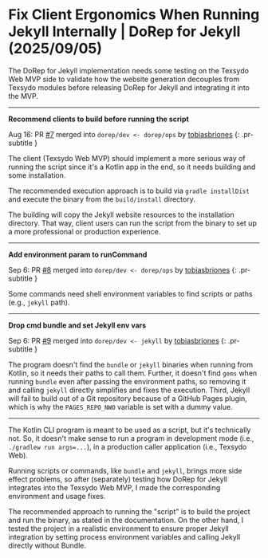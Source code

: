 <!-- Copyright (c) 2025 Tobias Briones. All rights reserved. -->
<!-- SPDX-License-Identifier: CC-BY-4.0 -->
<!-- This file is part of https://github.com/tobiasbriones/blog -->

# Fix Client Ergonomics When Running Jekyll Internally | DoRep for Jekyll (2025/09/05)

The DoRep for Jekyll implementation needs some testing on the Texsydo Web MVP
side to validate how the website generation decouples from Texsydo modules
before releasing DoRep for Jekyll and integrating it into the MVP.

---

**Recommend clients to build before running the script**

Aug 16: PR [#7](https://github.com/texsydo/dorep-for-jekyll/pull/7) merged into
`dorep/dev <- dorep/ops` by [tobiasbriones](https://github.com/tobiasbriones)
{: .pr-subtitle }

The client (Texsydo Web MVP) should implement a more serious way of running the
script since it's a Kotlin app in the end, so it needs building and some
installation.

The recommended execution approach is to build via `gradle installDist` and
execute the binary from the `build/install` directory.

The building will copy the Jekyll website resources to the installation
directory. That way, client users can run the script from the binary to set up a
more professional or production experience.

---

**Add environment param to runCommand**

Sep 6: PR [#8](https://github.com/texsydo/dorep-for-jekyll/pull/8) merged into
`dorep/dev <- dorep/ops` by [tobiasbriones](https://github.com/tobiasbriones)
{: .pr-subtitle }

Some commands need shell environment variables to find scripts or paths (e.g.,
`jekyll` path).


---

**Drop cmd bundle and set Jekyll env vars**

Sep 6: PR [#9](https://github.com/texsydo/dorep-for-jekyll/pull/9) merged into
`dorep/dev <- jekyll` by [tobiasbriones](https://github.com/tobiasbriones)
{: .pr-subtitle }

The program doesn't find the `bundle` or `jekyll` binaries when running from
Kotlin, so it needs their paths to call them. Further, it doesn't find `gems`
when running `bundle` even after passing the environment paths, so removing it
and calling `jekyll` directly simplifies and fixes the execution. Third, Jekyll
will fail to build out of a Git repository because of a GitHub Pages plugin,
which is why the `PAGES_REPO_NWO` variable is set with a dummy value.

---

The Kotlin CLI program is meant to be used as a script, but it's technically
not. So, it doesn't make sense to run a program in development mode (i.e.,
`./gradlew run args=...`), in a production caller application (i.e., Texsydo
Web).

Running scripts or commands, like `bundle` and `jekyll`, brings more side effect
problems, so after (separately) testing how DoRep for Jekyll integrates into the
Texsydo Web MVP, I made the corresponding environment and usage fixes.

The recommended approach to running the "script" is to build the project and run
the binary, as stated in the documentation. On the other hand, I tested the
project in a realistic environment to ensure proper Jekyll integration by
setting process environment variables and calling Jekyll directly without
Bundle.
